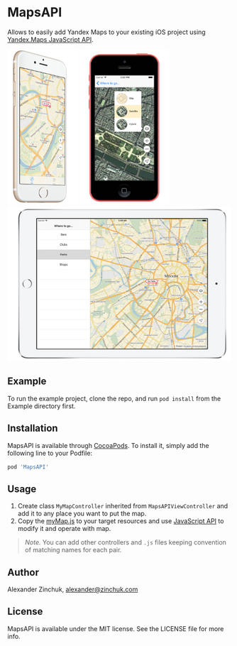 # MapsAPI

Allows to easily add Yandex Maps to your existing iOS project using [Yandex.Maps JavaScript API](https://tech.yandex.com/maps/jsapi/).

<img src="./docs/iphone5s.png" height="350" /> 
<img src="./docs/iphone5c.png" height="350" /> 
<img src="./docs/ipad.png" height="350" />

## Example

To run the example project, clone the repo, and run `pod install` from the Example directory first.

## Installation

MapsAPI is available through [CocoaPods](http://cocoapods.org). To install
it, simply add the following line to your Podfile:

```ruby
pod 'MapsAPI'
```

## Usage

1. Create class `MyMapController` inherited from `MapsAPIViewController` and add it to any place you want to put the map.
2. Copy the [myMap.js](defaults/myMap.js) to your target resources and use [JavaScript API](https://tech.yandex.com/maps/jsapi/) to modify it and operate with map.

> *Note.* You can add other controllers and `.js` files keeping convention of matching names for each pair. 

## Author

Alexander Zinchuk, alexander@zinchuk.com

## License

MapsAPI is available under the MIT license. See the LICENSE file for more info.
